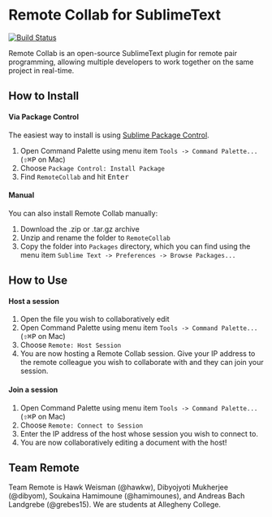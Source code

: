 Remote Collab for SublimeText 
=============================

[![Build Status](https://travis-ci.org/TeamRemote/remote-sublime.svg?branch=master)](https://travis-ci.org/TeamRemote/remote-sublime)

Remote Collab is an open-source SublimeText plugin for remote pair programming, allowing multiple developers to work together on the same project in real-time.

How to Install
--------------

#### Via Package Control

The easiest way to install is using [Sublime Package Control](https://sublime.wbond.net/).

1. Open Command Palette using menu item `Tools -> Command Palette...` (<kbd>⇧</kbd><kbd>⌘</kbd><kbd>P</kbd> on Mac)
2. Choose `Package Control: Install Package`
3. Find `RemoteCollab` and hit <kbd>Enter</kbd>

#### Manual

You can also install Remote Collab manually:

1. Download the .zip or .tar.gz archive
2. Unzip and rename the folder to `RemoteCollab`
3. Copy the folder into `Packages` directory, which you can find using the menu item `Sublime Text -> Preferences -> Browse Packages...`

How to Use
----------

#### Host a session

1. Open the file you wish to collaboratively edit
2. Open Command Palette using menu item `Tools -> Command Palette...` (<kbd>⇧</kbd><kbd>⌘</kbd><kbd>P</kbd> on Mac)
3. Choose `Remote: Host Session`
4. You are now hosting a Remote Collab session. Give your IP address to the remote colleague you wish to collaborate with and they can join your session.

#### Join a session

1. Open Command Palette using menu item `Tools -> Command Palette...` (<kbd>⇧</kbd><kbd>⌘</kbd><kbd>P</kbd> on Mac)
2. Choose `Remote: Connect to Session`
3. Enter the IP address of the host whose session you wish to connect to.
4. You are now collaboratively editing a document with the host!

Team Remote
-----------

Team Remote is Hawk Weisman (@hawkw), Dibyojyoti Mukherjee (@dibyom), Soukaina Hamimoune (@hamimounes), and Andreas Bach Landgrebe (@grebes15). We are students at Allegheny College.
